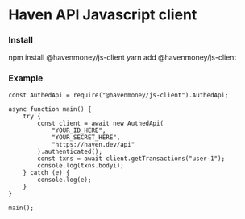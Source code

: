 # Haven API Javascript client

### Install

npm install @havenmoney/js-client
yarn add @havenmoney/js-client

### Example

```
const AuthedApi = require("@havenmoney/js-client").AuthedApi;

async function main() {
    try {
        const client = await new AuthedApi(
            "YOUR_ID_HERE",
            "YOUR_SECRET_HERE",
            "https://haven.dev/api"
        ).authenticated();
        const txns = await client.getTransactions("user-1");
        console.log(txns.bodyi);
    } catch (e) {
        console.log(e);
    }
}

main();

```

